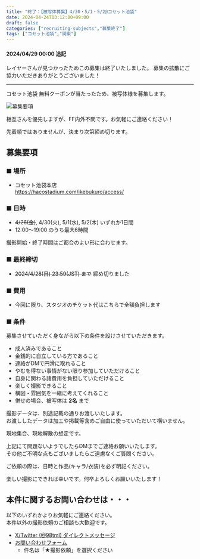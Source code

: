 ```yaml
---
title: "終了：【被写体募集】4/30・5/1・5/2@コセット池袋"
date: 2024-04-24T13:12:00+09:00
draft: false
categories: ["recruiting-subjects","募集終了"]
tags: ["コセット池袋","関東"]
---
```


#### 2024/04/29 00:00 追記

レイヤーさんが見つかったためこの募集は終了いたしました。
募集の拡散にご協力いただきありがとうございました！

---

コセット池袋 無料クーポンが当たったため、被写体様を募集します。

![募集要項](/posts/2024/042401/coset_finish.webp)

相互さんを優先しますが、FF内外不問です。お気軽にご連絡ください！

先着順ではありませんが、決まり次第締め切ります。

## 募集要項

### ■ 場所

* コセット池袋本店  
https://hacostadium.com/ikebukuro/access/

### ■ 日時

* ~~4/26(金)~~, 4/30(火), 5/1(水), 5/2(木) いずれか1日間
* 12:00〜19:00 のうち最大6時間

撮影開始・終了時間はご都合のよい形に合わせます。

### ■ 最終締切

* ~~2024/4/28(日) 23:59(JST) まで~~ 締め切りました

### ■ 費用

* 今回に限り、スタジオのチケット代はこちらで全額負担します


### ■ 条件

募集させていただく身ながら以下の条件を設けさせていただきます。

* 成人済みであること
* 金銭的に自立している方であること
* 連絡がDMで円滑に取れること
* やむを得ない事情がない限り参加していただけること
* 自身に関わる諸費用を負担していただけること
* 楽しく撮影できること
* 構図・雰囲気を一緒に考えてくれること
* 併せの場合、被写体は **2名** まで

撮影データは、別途記載の通りお渡しいたします。  
お渡ししたデータは加工や掲載等含めご自由に使っていただいて構いません。

現地集合、現地解散の想定です。

上記にて問題ないようでしたらDMまでご連絡お願いいたします。  
その他ご不明な点もございましたらご遠慮なくご質問ください。

ご依頼の際は、日時と作品(キャラ/衣装)を必ず明記ください。

楽しい撮影にできれば幸いです。何卒よろしくお願いいたします！

## 本件に関するお問い合わせは・・・

以下のいずれかよりお気軽にご連絡ください。  
本件以外の撮影依頼のご相談も大歓迎です。

* [X/Twitter (@98tml) ダイレクトメッセージ](https://twitter.com/98tml/)
* [お問い合わせフォーム](https://t98.info/contact/) 
    * 件名は「★撮影依頼」を選択ください